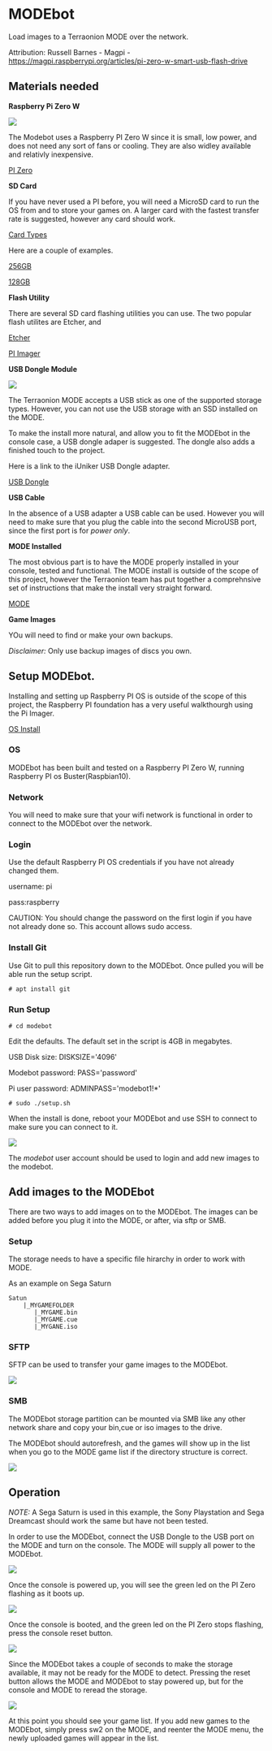 # MODEbot

Load images to a Terraonion MODE over the network.

Attribution: Russell Barnes - Magpi - https://magpi.raspberrypi.org/articles/pi-zero-w-smart-usb-flash-drive

## Materials needed

**Raspberry Pi Zero W**

<img src="./pics/piZero.jpg">

The Modebot uses a Raspberry PI Zero W since it is small, low power, and does not need any sort of fans or cooling. They are also widley available and relativly inexpensive.

[PI Zero](https://www.raspberrypi.org/products/raspberry-pi-zero-w/)

**SD Card**

If you have never used a PI before, you will need a MicroSD card to run the OS from and to store your games on. A larger card with the fastest transfer rate is suggested, however any card should work.

[Card Types](https://kb.sandisk.com/app/answers/detail/a_id/2520/~/sd/sdhc/sdxc-specifications-and-compatibility)

Here are a couple of examples.

[256GB](https://www.amazon.com/Samsung-Electronics-microSDXC-Adapter-MB-ME256HA/dp/B0887P21Z2/ref=sr_1_3?dchild=1&keywords=microSD&qid=1625587489&refinements=p_n_feature_two_browse-bin%3A13203835011&rnid=6518301011&s=pc&sr=1-3)

[128GB](https://www.amazon.com/SanDisk-128GB-Extreme-microSD-Adapter/dp/B07FCMKK5X/ref=sr_1_4?dchild=1&keywords=microSD&qid=1625587590&sr=8-4)

**Flash Utility**

There are several SD card flashing utilities you can use. The two popular flash utilites are Etcher, and 

[Etcher](https://etcher.download/download-etcher/)

[PI Imager](https://www.raspberrypi.org/software/)

**USB Dongle Module**

<img src="./pics/iUniker.jpg">

The Terraonion MODE accepts a USB stick as one of the supported storage types. However, you can not use the USB storage with an SSD installed on the MODE.

To make the install more natural, and allow you to fit the MODEbot in the console case, a USB dongle adaper is suggested. The dongle also adds a finished touch to the project.

Here is a link to the iUniker USB Dongle adapter.

[USB Dongle](https://www.amazon.com/iUniker-Expansion-Breakout-Raspberry-Inserted/dp/B07NKNBZYG)

**USB Cable**

In the absence of a USB adapter a USB cable can be used. However you will need to make sure that you plug the cable into the second MicroUSB port, since the first port is for *power only*. 

**MODE Installed**

The most obvious part is to have the MODE properly installed in your console, tested and functional. The MODE install is outside of the scope of this project, however the Terraonion team has put together a comprehnsive
set of instructions that make the install very straight forward.

[MODE](https://terraonion.com/en/producto/terraonion-mode/)

**Game Images**

YOu will need to find or make your own backups.

*Disclaimer:* Only use backup images of discs you own.


## Setup MODEbot.

Installing and setting up Raspberry PI OS is outside of the scope of this project, the Raspberry PI foundation has a very useful walkthourgh using the Pi Imager.

[OS Install](https://www.raspberrypi.org/documentation/installation/installing-images/)

### OS

MODEbot has been built and tested on a Raspberry PI Zero W, running Raspberry PI os Buster(Raspbian10).

### Network

You will need to make sure that your wifi network is functional in order to connect to the MODEbot over the network.

### Login

Use the default Raspberry PI OS credentials if you have not already changed them.

username: pi

pass:raspberry

CAUTION: You should change the password on the first login if you have not already done so. This account allows sudo access.

### Install Git

Use Git to pull this repository down to the MODEbot. Once pulled you will be able run the setup script.

```
# apt install git
```

### Run Setup

```
# cd modebot
```

Edit the defaults. The default set in the script is 4GB in megabytes.

USB Disk size: DISKSIZE='4096'

Modebot password: PASS='password'

Pi user password: ADMINPASS='modebot1!*'

```
# sudo ./setup.sh
```

When the install is done, reboot your MODEbot and use SSH to connect to make sure you can connect to it.

<img src="./pics/modebotSmall.png">

The *modebot* user account should be used to login and add new images to the modebot.

## Add images to the MODEbot

There are two ways to add images on to the MODEbot. The images can be added before you plug it into the MODE, or after, via sftp or SMB.

### Setup

The storage needs to have a specific file hirarchy in order to work with MODE.

As an example on Sega Saturn

```
Satun
    |_MYGAMEFOLDER
       |_MYGAME.bin
       |_MYGAME.cue
       |_MYGANE.iso
```

### SFTP

SFTP can be used to transfer your game images to the MODEbot.

<img src="./pics/sftpSmall.jpg">

### SMB

The MODEbot storage partition can be mounted via SMB like any other network share and copy your bin,cue or iso images to the drive.

The MODEbot should autorefresh, and the games will show up in the list when you go to the MODE game list if the directory structure is correct.

<img src="./pics/smb.jpg">

## Operation

*NOTE:* A Sega Saturn is used in this example, the Sony Playstation and Sega Dreamcast should work the same but have not been tested.

In order to use the MODEbot, connect the USB Dongle to the USB port on the MODE and turn on the console. The MODE will supply all power to the MODEbot.

<img src="./pics/pic1.png">

Once the console is powered up, you will see the green led on the PI Zero flashing as it boots up.

<img src="./pics/pic2.png">

Once the console is booted, and the green led on the PI Zero stops flashing, press the console reset button.

<img src="./pics/pic3.png">

Since the MODEbot takes a couple of seconds to make the storage available, it may not be ready for the MODE to detect. Pressing the reset button allows
the MODE and MODEbot to stay powered up, but for the console and MODE to reread the storage.

<img src="./pics/pic4.png">

At this point you should see your game list. If you add new games to the MODEbot, simply press sw2 on the MODE, and reenter the MODE menu, the newly uploaded games will appear in the list.
